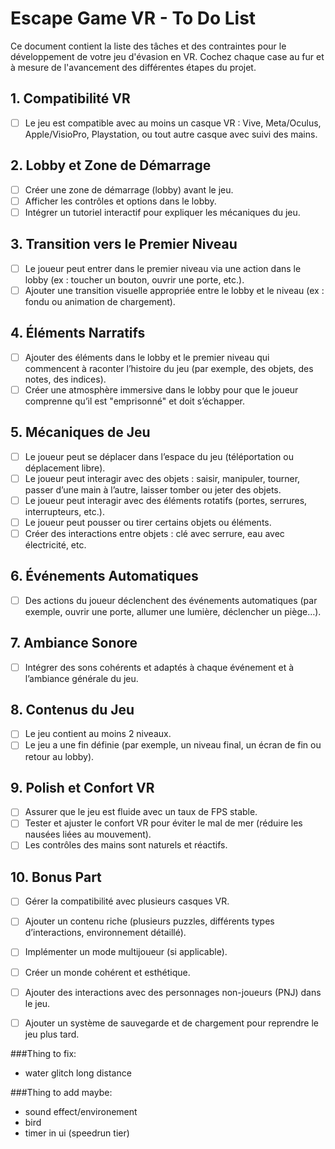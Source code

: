 # Escape Game VR - To Do List

Ce document contient la liste des tâches et des contraintes pour le développement de votre jeu d'évasion en VR. Cochez chaque case au fur et à mesure de l'avancement des différentes étapes du projet.

## 1. **Compatibilité VR**
- [ ] Le jeu est compatible avec au moins un casque VR : Vive, Meta/Oculus, Apple/VisioPro, Playstation, ou tout autre casque avec suivi des mains.

## 2. **Lobby et Zone de Démarrage**
- [ ] Créer une zone de démarrage (lobby) avant le jeu.
- [ ] Afficher les contrôles et options dans le lobby.
- [ ] Intégrer un tutoriel interactif pour expliquer les mécaniques du jeu.

## 3. **Transition vers le Premier Niveau**
- [ ] Le joueur peut entrer dans le premier niveau via une action dans le lobby (ex : toucher un bouton, ouvrir une porte, etc.).
- [ ] Ajouter une transition visuelle appropriée entre le lobby et le niveau (ex : fondu ou animation de chargement).

## 4. **Éléments Narratifs**
- [ ] Ajouter des éléments dans le lobby et le premier niveau qui commencent à raconter l’histoire du jeu (par exemple, des objets, des notes, des indices). 
- [ ] Créer une atmosphère immersive dans le lobby pour que le joueur comprenne qu’il est "emprisonné" et doit s’échapper.

## 5. **Mécaniques de Jeu**
- [ ] Le joueur peut se déplacer dans l’espace du jeu (téléportation ou déplacement libre).
- [ ] Le joueur peut interagir avec des objets : saisir, manipuler, tourner, passer d’une main à l’autre, laisser tomber ou jeter des objets.
- [ ] Le joueur peut interagir avec des éléments rotatifs (portes, serrures, interrupteurs, etc.).
- [ ] Le joueur peut pousser ou tirer certains objets ou éléments.
- [ ] Créer des interactions entre objets : clé avec serrure, eau avec électricité, etc.

## 6. **Événements Automatiques**
- [ ] Des actions du joueur déclenchent des événements automatiques (par exemple, ouvrir une porte, allumer une lumière, déclencher un piège…).

## 7. **Ambiance Sonore**
- [ ] Intégrer des sons cohérents et adaptés à chaque événement et à l’ambiance générale du jeu.

## 8. **Contenus du Jeu**
- [ ] Le jeu contient au moins 2 niveaux.
- [ ] Le jeu a une fin définie (par exemple, un niveau final, un écran de fin ou retour au lobby).

## 9. **Polish et Confort VR**
- [ ] Assurer que le jeu est fluide avec un taux de FPS stable.
- [ ] Tester et ajuster le confort VR pour éviter le mal de mer (réduire les nausées liées au mouvement).
- [ ] Les contrôles des mains sont naturels et réactifs.

## 10. **Bonus Part**
- [ ] Gérer la compatibilité avec plusieurs casques VR.
- [ ] Ajouter un contenu riche (plusieurs puzzles, différents types d’interactions, environnement détaillé).
- [ ] Implémenter un mode multijoueur (si applicable).
- [ ] Créer un monde cohérent et esthétique.
- [ ] Ajouter des interactions avec des personnages non-joueurs (PNJ) dans le jeu.
- [ ] Ajouter un système de sauvegarde et de chargement pour reprendre le jeu plus tard.


###Thing to fix:
- water glitch long distance

###Thing to add maybe:
- sound effect/environement
- bird
- timer in ui (speedrun tier)
